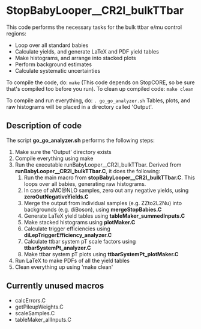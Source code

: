 # StopBabyLooper__CR2l_bulkTTbar

This code performs the necessary tasks for the bulk ttbar e/mu control regions:
- Loop over all standard babies
- Calculate yields, and generate LaTeX and PDF yield tables
- Make histograms, and arrange into stacked plots
- Perform background estimates
- Calculate systematic uncertainties

To compile the code, do: `make`
(This code depends on StopCORE, so be sure that's compiled too before you run).
To clean up compiled code: `make clean`

To compile and run everything, do: `. go_go_analyzer.sh`
Tables, plots, and raw histograms will be placed in a directory called 'Output'.


## Description of code

The script **go\_go\_analyzer.sh** performs the following steps:

1. Make sure the 'Output' directory exists
2. Compile everything using make
3. Run the executable runBabyLooper\_\_CR2l\_bulkTTbar. Derived from **runBabyLooper\_\_CR2l\_bulkTTbar.C**, it does the following:
    1. Run the main macro from **stopBabyLooper\_\_CR2l\_bulkTTbar.C**. This loops over all babies, generating raw histograms.
    2. In case of aMC@NLO samples, zero out any negative yields, using **zeroOutNegativeYields.C**
	3. Merge the output from individual samples (e.g. ZZto2L2Nu) into backgrounds (e.g. diBoson), using **mergeStopBabies.C**
	4. Generate LaTeX yield tables using **tableMaker\_summedInputs.C**
	5. Make stacked histograms using **plotMaker.C**
	6. Calculate trigger efficiencies using **diLepTriggerEfficiency\_analyzer.C**
	7. Calculate ttbar system pT scale factors using **ttbarSystemPt\_analyzer.C**
	8. Make ttbar system pT plots using **ttbarSystemPt\_plotMaker.C**
4. Run LaTeX to make PDFs of all the yield tables
5. Clean everything up using 'make clean'


## Currently unused macros

- calcErrors.C
- getPileupWeights.C
- scaleSamples.C
- tableMaker_allInputs.C
